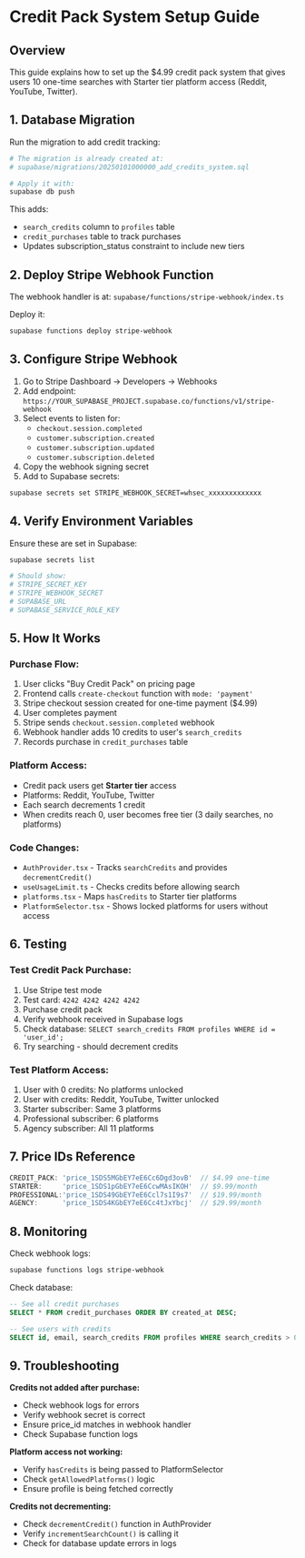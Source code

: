# Credit Pack System Setup Guide

## Overview
This guide explains how to set up the $4.99 credit pack system that gives users 10 one-time searches with Starter tier platform access (Reddit, YouTube, Twitter).

## 1. Database Migration

Run the migration to add credit tracking:

```bash
# The migration is already created at:
# supabase/migrations/20250101000000_add_credits_system.sql

# Apply it with:
supabase db push
```

This adds:
- `search_credits` column to `profiles` table
- `credit_purchases` table to track purchases
- Updates subscription_status constraint to include new tiers

## 2. Deploy Stripe Webhook Function

The webhook handler is at: `supabase/functions/stripe-webhook/index.ts`

Deploy it:

```bash
supabase functions deploy stripe-webhook
```

## 3. Configure Stripe Webhook

1. Go to Stripe Dashboard → Developers → Webhooks
2. Add endpoint: `https://YOUR_SUPABASE_PROJECT.supabase.co/functions/v1/stripe-webhook`
3. Select events to listen for:
   - `checkout.session.completed`
   - `customer.subscription.created`
   - `customer.subscription.updated`
   - `customer.subscription.deleted`
4. Copy the webhook signing secret
5. Add to Supabase secrets:

```bash
supabase secrets set STRIPE_WEBHOOK_SECRET=whsec_xxxxxxxxxxxxx
```

## 4. Verify Environment Variables

Ensure these are set in Supabase:

```bash
supabase secrets list

# Should show:
# STRIPE_SECRET_KEY
# STRIPE_WEBHOOK_SECRET
# SUPABASE_URL
# SUPABASE_SERVICE_ROLE_KEY
```

## 5. How It Works

### Purchase Flow:
1. User clicks "Buy Credit Pack" on pricing page
2. Frontend calls `create-checkout` function with `mode: 'payment'`
3. Stripe checkout session created for one-time payment ($4.99)
4. User completes payment
5. Stripe sends `checkout.session.completed` webhook
6. Webhook handler adds 10 credits to user's `search_credits`
7. Records purchase in `credit_purchases` table

### Platform Access:
- Credit pack users get **Starter tier** access
- Platforms: Reddit, YouTube, Twitter
- Each search decrements 1 credit
- When credits reach 0, user becomes free tier (3 daily searches, no platforms)

### Code Changes:
- `AuthProvider.tsx` - Tracks `searchCredits` and provides `decrementCredit()`
- `useUsageLimit.ts` - Checks credits before allowing search
- `platforms.tsx` - Maps `hasCredits` to Starter tier platforms
- `PlatformSelector.tsx` - Shows locked platforms for users without access

## 6. Testing

### Test Credit Pack Purchase:
1. Use Stripe test mode
2. Test card: `4242 4242 4242 4242`
3. Purchase credit pack
4. Verify webhook received in Supabase logs
5. Check database: `SELECT search_credits FROM profiles WHERE id = 'user_id';`
6. Try searching - should decrement credits

### Test Platform Access:
1. User with 0 credits: No platforms unlocked
2. User with credits: Reddit, YouTube, Twitter unlocked
3. Starter subscriber: Same 3 platforms
4. Professional subscriber: 6 platforms
5. Agency subscriber: All 11 platforms

## 7. Price IDs Reference

```typescript
CREDIT_PACK: 'price_1SDS5MGbEY7eE6Cc6Dgd3ovB'  // $4.99 one-time
STARTER:     'price_1SDS1pGbEY7eE6CcwMAsIKOH'  // $9.99/month
PROFESSIONAL:'price_1SDS49GbEY7eE6Ccl7s1I9s7'  // $19.99/month
AGENCY:      'price_1SDS4KGbEY7eE6Cc4tJxYbcj'  // $29.99/month
```

## 8. Monitoring

Check webhook logs:
```bash
supabase functions logs stripe-webhook
```

Check database:
```sql
-- See all credit purchases
SELECT * FROM credit_purchases ORDER BY created_at DESC;

-- See users with credits
SELECT id, email, search_credits FROM profiles WHERE search_credits > 0;
```

## 9. Troubleshooting

**Credits not added after purchase:**
- Check webhook logs for errors
- Verify webhook secret is correct
- Ensure price_id matches in webhook handler
- Check Supabase function logs

**Platform access not working:**
- Verify `hasCredits` is being passed to PlatformSelector
- Check `getAllowedPlatforms()` logic
- Ensure profile is being fetched correctly

**Credits not decrementing:**
- Check `decrementCredit()` function in AuthProvider
- Verify `incrementSearchCount()` is calling it
- Check for database update errors in logs
